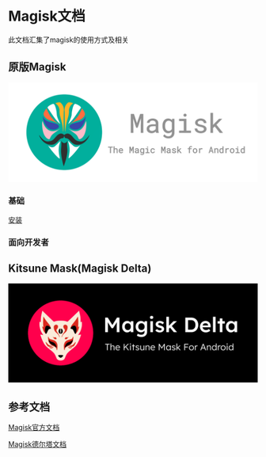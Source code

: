 
# Magisk文档

此文档汇集了magisk的使用方式及相关
## 原版Magisk
![](2.png)
### 基础
[安装](安装.md)
[]()
[]()
[]()

### 面向开发者
[]()
[]()
[]()
[]()
[]()
## Kitsune Mask(Magisk Delta)
![](1.png)


## 参考文档
[Magisk官方文档](https://topjohnwu.github.io/Magisk/)

[Magisk德尔塔文档](https://huskydg.github.io/magisk-files/)
